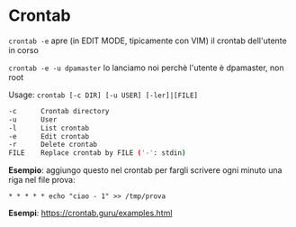 # Crontab

`crontab -e` apre (in EDIT MODE, tipicamente con VIM) il crontab dell'utente in corso

`crontab -e -u dpamaster` lo lanciamo noi perchè l'utente è dpamaster, non root

Usage: `crontab [-c DIR] [-u USER] [-ler]|[FILE]`

```bash
-c      Crontab directory
-u      User
-l      List crontab
-e      Edit crontab
-r      Delete crontab
FILE    Replace crontab by FILE ('-': stdin)
```

**Esempio**: aggiungo questo nel crontab per fargli scrivere ogni minuto una riga nel file prova:

`* * * * * echo "ciao - 1" >> /tmp/prova`

**Esempi**: https://crontab.guru/examples.html
